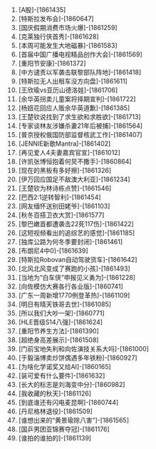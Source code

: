 
1. [A股]-[1861435]
1. [特斯拉发布会]-[1860647]
1. [国庆假期消费市场火爆]-[1861259]
1. [克莱独行侠首秀]-[1861628]
1. [本周可能发生大地磁暴]-[1861583]
1. [首届中国广播电视精品创作大会]-[1861569]
1. [重阳节安康]-[1861372]
1. [中方谴责以军袭击联黎部队阵地]-[1861418]
1. [特斯拉无人出租车没方向盘]-[1861611]
1. [王欣瑜vs亚历山德洛娃]-[1861706]
1. [余华英拐卖儿童案将择期宣判]-[1861722]
1. [杨妞花回应人贩余华英道歉]-[1861385]
1. [王楚钦说找到了求生欲和求胜欲]-[1861713]
1. [专家谈林友涉嫌杀妻21年后被捕]-[1861564]
1. [普京授权俄国防部监督核武工作]-[1861407]
1. [JENNIE新歌Mantra]-[1861402]
1. [再见爱人4夫妻嘉宾官宣]-[1861012]
1. [许凯张博恒抱着何炅不撒手]-[1860864]
1. [现在的黑板有多好擦]-[1861326]
1. [伊万回应国足不敌澳大利亚]-[1861234]
1. [王楚钦为林诗栋点赞]-[1861546]
1. [巴西2:1逆转智利]-[1861454]
1. [网友缅怀送别田姥爷]-[1861103]
1. [秋冬百搭卫衣大赏]-[1861577]
1. [黎巴嫩首都遭袭击22死117伤]-[1861422]
1. [这短视频看出的追综艺的感觉]-[1861185]
1. [独库公路为何冬季要封闭]-[1861461]
1. [布朗尼4中0]-[1861639]
1. [特斯拉Robovan自动驾驶货车]-[1861642]
1. [北风北风变成了赛跑的小孩]-[1861493]
1. [当地为“白车侠”申报见义勇为]-[1861228]
1. [向佐模仿大赛各行各业版]-[1860741]
1. [广东一周新增1770例登革热]-[1861109]
1. [明日有晴天铁哥去世]-[1861085]
1. [所以我们大吵一架]-[1860771]
1. [HLE晋级S14八强]-[1861624]
1. [重阳节养生方法]-[1861390]
1. [超绝身高差展示]-[1861508]
1. [门前宝地失利和向佐演技关系大吗]-[1861000]
1. [于毅淄博卖炒饼偶遇多年铁粉]-[1860927]
1. [为啥化学诺奖又给AI]-[1860165]
1. [装可爱有什么要件]-[1861632]
1. [长大的标志是刘海变中分]-[1860982]
1. [我收藏的秋天]-[1861126]
1. [到底谁还有闪电麦昆啊]-[1860744]
1. [丹尼格林退役]-[1861509]
1. [谁想出来的“黄景瑜除八害”]-[1861565]
1. [国乒男团亚锦赛夺冠]-[1861176]
1. [谁拍的谁拍的]-[1861139]